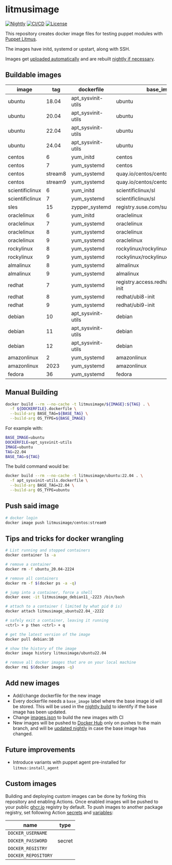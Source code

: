 # litmusimage

[![Nightly][nightly-badge]][nightly-workflow]
[![CI/CD][ci-badge]][ci-workflow]
[![License][license-badge]](LICENSE)

This repository creates docker image files for testing puppet modules with
[Puppet Litmus][1].

The images have initd, systemd or upstart, along with SSH.

Images get [uploaded automatically][2] and are rebuilt [nightly if necessary][3].

## Buildable images

| image           | tag     | dockerfile         | base_image                               | base_tag |
|-----------------|---------|--------------------|------------------------------------------|----------|
| ubuntu          | 18.04   | apt_sysvinit-utils | ubuntu                                   | 18.04    |
| ubuntu          | 20.04   | apt_sysvinit-utils | ubuntu                                   | 20.04    |
| ubuntu          | 22.04   | apt_sysvinit-utils | ubuntu                                   | 22.04    |
| ubuntu          | 24.04   | apt_sysvinit-utils | ubuntu                                   | 24.04    |
| centos          | 6       | yum_initd          | centos                                   | 6        |
| centos          | 7       | yum_systemd        | centos                                   | 7        |
| centos          | stream8 | yum_systemd        | quay.io/centos/centos                    | stream8  |
| centos          | stream9 | yum_systemd        | quay.io/centos/centos                    | stream9  |
| scientificlinux | 6       | yum_initd          | scientificlinux/sl                       | 6        |
| scientificlinux | 7       | yum_systemd        | scientificlinux/sl                       | 7        |
| sles            | 15      | zypper_systemd     | registry.suse.com/suse/sle15             | 15.5     |
| oraclelinux     | 6       | yum_initd          | oraclelinux                              | 6        |
| oraclelinux     | 7       | yum_systemd        | oraclelinux                              | 7        |
| oraclelinux     | 8       | yum_systemd        | oraclelinux                              | 8        |
| oraclelinux     | 9       | yum_systemd        | oraclelinux                              | 9        |
| rockylinux      | 8       | yum_systemd        | rockylinux/rockylinux                    | 8        |
| rockylinux      | 9       | yum_systemd        | rockylinux/rockylinux                    | 9        |
| almalinux       | 8       | yum_systemd        | almalinux                                | 8        |
| almalinux       | 9       | yum_systemd        | almalinux                                | 9        |
| redhat          | 7       | yum_systemd        | registry.access.redhat.com/ubi7/ubi-init | latest   |
| redhat          | 8       | yum_systemd        | redhat/ubi8-init                         | latest   |
| redhat          | 9       | yum_systemd        | redhat/ubi9-init                         | latest   |
| debian          | 10      | apt_sysvinit-utils | debian                                   | 10       |
| debian          | 11      | apt_sysvinit-utils | debian                                   | bullseye |
| debian          | 12      | apt_sysvinit-utils | debian                                   | 12       |
| amazonlinux     | 2       | yum_systemd        | amazonlinux                              | 2        |
| amazonlinux     | 2023    | yum_systemd        | amazonlinux                              | 2023     |
| fedora          | 36      | yum_systemd        | fedora                                   | 36       |

## Manual Building

```bash
docker build --rm --no-cache -t litmusimage/${IMAGE}:${TAG} . \
  -f ${DOCKERFILE}.dockerfile \
  --build-arg BASE_TAG=${BASE_TAG} \
  --build-arg OS_TYPE=${BASE_IMAGE}
```

For example with:

```bash
BASE_IMAGE=ubuntu
DOCKERFILE=apt_sysvinit-utils
IMAGE=ubuntu
TAG=22.04
BASE_TAG=${TAG}
```

The build command would be:

```bash
docker build --rm --no-cache -t litmusimage/ubuntu:22.04 . \
  -f apt_sysvinit-utils.dockerfile \
  --build-arg BASE_TAG=22.04 \
  --build-arg OS_TYPE=ubuntu
```

## Push said image

```bash
# docker login
docker image push litmusimage/centos:stream9
```

## Tips and tricks for docker wrangling

```bash
# List running and stopped containers
docker container ls -a

# remove a container
docker rm -f ubuntu_20.04-2224

# remove all containers
docker rm -f $(docker ps -a -q)

# jump into a container, force a shell
docker exec -it litmusimage_debian11_-2223 /bin/bash

# attach to a container ( limited by what pid 0 is)
docker attach litmusimage_ubuntu22.04_-2222

# safely exit a container, leaving it running
<ctrl> + p then <ctrl> + q

# get the latest version of the image
docker pull debian:10

# show the history of the image
docker image history litmusimage/ubuntu22.04

# remove all docker images that are on your local machine
docker rmi $(docker images -q)
```

## Add new images

* Add/change dockerfile for the new image
* Every dockerfile needs a `base_image` label where the base image id will be
  stored. This will be used in the [nightly build][3] to identify if the base image
  has been updated.
* Change [images.json][4] to build the new images with CI
* New images will be pushed to [Docker Hub][2] only on pushes to the main branch,
  and will be [updated nightly][3] in case the base image has changed.

## Future improvements

* Introduce variants with puppet agent pre-installed for `litmus:install_agent`

## Custom images

Building and deploying custom images can be done by forking this repository and
enabling Actions. Once enabled images will be pushed to your public [ghcr.io][5]
registry by default. To push images to another package registry, set following
Action [secrets][6] and [variables][7]:

| name                | type   |
| ------------------- | ------ |
| `DOCKER_USERNAME`   |        |
| `DOCKER_PASSWORD`   | secret |
| `DOCKER_REGISTRY`   |        |
| `DOCKER_REPOSITORY` |        |

[1]: https://github.com/puppetlabs/puppetlitmus
[2]: ../../packages
[2]: https://hub.docker.com/u/litmusimage
[3]: .github/workflows/nightly.yml
[4]: images.json
[5]: https://ghcr.io
[6]: https://docs.github.com/en/actions/security-guides/using-secrets-in-github-actions
[7]: https://docs.github.com/en/actions/learn-github-actions/variables

[nightly-badge]: ../../actions/workflows/nightly.yml/badge.svg
[nightly-workflow]: ../../actions/workflows/nightly.yml
[ci-badge]: ../../actions/workflows/ci.yml/badge.svg
[ci-workflow]: ../../actions/workflows/ci.yml
[license-badge]: https://img.shields.io/badge/License-Apache_2.0-blue.svg
